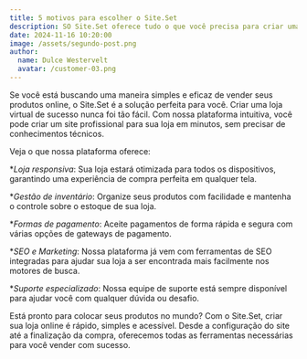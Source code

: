 ```yaml
---
title: 5 motivos para escolher o Site.Set
description: SO Site.Set oferece tudo o que você precisa para criar uma loja online eficiente e personalizada. Desde a integração com sistemas de pagamento.
date: 2024-11-16 10:20:00
image: /assets/segundo-post.png
author:
  name: Dulce Westervelt
  avatar: /customer-03.png
---
```


Se você está buscando uma maneira simples e eficaz de vender seus produtos online, o Site.Set é a solução perfeita para você. Criar uma loja virtual de sucesso nunca foi tão fácil. Com nossa plataforma intuitiva, você pode criar um site profissional para sua loja em minutos, sem precisar de conhecimentos técnicos.

Veja o que nossa plataforma oferece:

\*_Loja responsiva_: Sua loja estará otimizada para todos os dispositivos, garantindo uma experiência de compra perfeita em qualquer tela.

\*_Gestão de inventário_: Organize seus produtos com facilidade e mantenha o controle sobre o estoque de sua loja.

\*_Formas de pagamento_: Aceite pagamentos de forma rápida e segura com várias opções de gateways de pagamento.

\*_SEO e Marketing_: Nossa plataforma já vem com ferramentas de SEO integradas para ajudar sua loja a ser encontrada mais facilmente nos motores de busca.

\*_Suporte especializado_: Nossa equipe de suporte está sempre disponível para ajudar você com qualquer dúvida ou desafio.

Está pronto para colocar seus produtos no mundo? Com o Site.Set, criar sua loja online é rápido, simples e acessível. Desde a configuração do site até a finalização da compra, oferecemos todas as ferramentas necessárias para você vender com sucesso.
